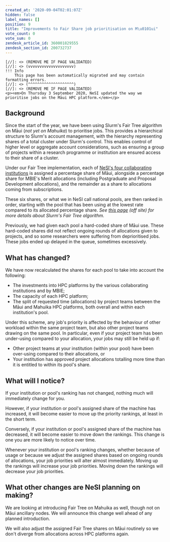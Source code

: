 ```yaml
---
created_at: '2020-09-04T02:01:07Z'
hidden: false
label_names: []
position: 9
title: "Improvements to Fair Share job prioritisation on M\u0101ui"
vote_count: 0
vote_sum: 0
zendesk_article_id: 360001829555
zendesk_section_id: 200732737
---
```



    [//]: <> (REMOVE ME IF PAGE VALIDATED)
    [//]: <> (vvvvvvvvvvvvvvvvvvvv)
    !!! Info
        This page has been automatically migrated and may contain formatting errors.
    [//]: <> (^^^^^^^^^^^^^^^^^^^^)
    [//]: <> (REMOVE ME IF PAGE VALIDATED)
    <p><em>On Thursday 3 September 2020, NeSI updated the way we prioritise jobs on the Māui HPC platform.</em></p>
<h2>Background</h2>
<p>Since the start of the year, we have been using Slurm's Fair Tree algorithm on Māui (<em>not yet on Mahuika</em>) to prioritise jobs. This provides a hierarchical structure to Slurm's account management, with the hierarchy representing shares of a total cluster under Slurm's control. This enables control of higher level or aggregate account considerations, such as ensuring a group of projects within a research programme or institution are ensured access to their share of a cluster.</p>
<p>Under our Fair Tree implementation, each of <a href="https://www.nesi.org.nz/about-us" target="_self">NeSI's four collaborating institutions</a> is assigned a percentage share of Māui, alongside a percentage share for MBIE's Merit allocations (including Postgraduate and Proposal Development allocations), and the remainder as a share to allocations coming from subscriptions.</p>
<p>These six shares, or what we in NeSI call national pools, are then ranked in order, starting with the pool that has been using at the lowest rate compared to its allocated percentage share. <em>See <a href="https://slurm.schedmd.com/fair_tree.html" target="_self">this page</a> (off site) for more details about Slurm's Fair Tree algorithm.</em></p>
<p>Previously, we had given each pool a hard-coded share of Māui use. These hard-coded shares did not reflect ongoing rounds of allocations given to projects, and so some researchers were suffering from deprioritised jobs. These jobs ended up delayed in the queue, sometimes excessively.</p>
<h2>What has changed?</h2>
<p>We have now recalculated the shares for each pool to take into account the following:</p>
<ul>
<li>The investments into HPC platforms by the various collaborating institutions and by MBIE;</li>
<li>The capacity of each HPC platform;</li>
<li>The split of requested time (allocations) by project teams between the Māui and Mahuika HPC platforms, both overall and within each institution's pool.</li>
</ul>
<p>Under this scheme, any job's priority is affected by the behaviour of other workload within the same project team, but also other project teams drawing on the same pool. In particular, even if your project team has been under-using compared to your allocation, your jobs may still be held up if:</p>
<ul>
<li>Other project teams at your institution (within your pool) have been over-using compared to their allocations, or</li>
<li>Your institution has approved project allocations totalling more time than it is entitled to within its pool's share.</li>
</ul>
<h2>What will I notice?</h2>
<p>If your institution or pool's ranking has not changed, nothing much will immediately change for you.</p>
<p>However, if your institution or pool's assigned share of the machine has increased, it will become easier to move up the priority rankings, at least in the short term.</p>
<p>Conversely, if your institution or pool's assigned share of the machine has decreased, it will become easier to move down the rankings. This change is one you are more likely to notice over time.</p>
<p>Whenever your institution or pool's ranking changes, whether because of usage or because we adjust the assigned shares based on ongoing rounds of allocations, your job priorities will alter almost immediately. Moving up the rankings will increase your job priorities. Moving down the rankings will decrease your job priorities.</p>
<h2>What other changes are NeSI planning on making?</h2>
<p>We are looking at introducing Fair Tree on Mahuika as well, though not on Māui ancillary nodes. We will announce this change well ahead of any planned introduction.</p>
<p>We will also adjust the assigned Fair Tree shares on Māui routinely so we don't diverge from allocations across HPC platforms again.</p>